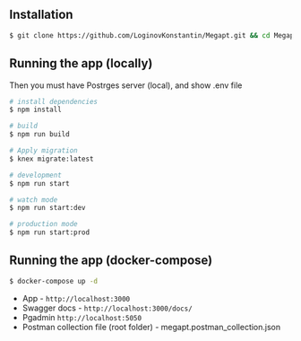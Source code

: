 ## Installation

```bash
$ git clone https://github.com/LoginovKonstantin/Megapt.git && cd Megapt
```

## Running the app (locally)
Then you must have Postrges server (local), and show .env file

```bash
# install dependencies 
$ npm install

# build
$ npm run build

# Apply migration
$ knex migrate:latest

# development
$ npm run start

# watch mode
$ npm run start:dev

# production mode
$ npm run start:prod
```

## Running the app (docker-compose)

```bash
$ docker-compose up -d
```
* App - ```http://localhost:3000```
* Swagger docs - ```http://localhost:3000/docs/```
* Pgadmin ```http://localhost:5050```
* Postman collection file (root folder) - megapt.postman_collection.json

